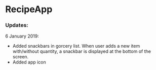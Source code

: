 # RecipeApp

### Updates: 
6 January 2019:
   - Added snackbars in gorcery list. When user adds a new item with/without quantity, a snackbar is displayed at the bottom of the
     screen.
   - Added app icon
   
